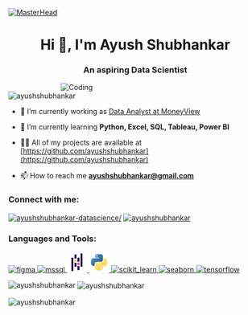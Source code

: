[![MasterHead](https://thumbs.dreamstime.com/z/data-science-animated-typography-data-science-animated-typography-concept-futuristic-177158032.jpg)](https://ayushshubhankar.github.io/website/)

<h1 align="center">Hi 👋, I'm Ayush Shubhankar</h1>
<h3 align="center">An aspiring Data Scientist</h3>
<img align="right" alt="Coding" width="400" src="https://thumbs.dreamstime.com/z/data-science-animated-typography-data-science-animated-typography-concept-futuristic-177158032.jpg">

<p align="left"> <img src="https://komarev.com/ghpvc/?username=ayushshubhankar&label=Profile%20views&color=0e75b6&style=flat" alt="ayushshubhankar" /> </p>

- 🔭 I’m currently working as [Data Analyst at MoneyView](https://moneyview.in/)

- 🌱 I’m currently learning **Python, Excel, SQL, Tableau, Power BI**

- 👨‍💻 All of my projects are available at [https://github.com/ayushshubhankar](https://github.com/ayushshubhankar)

- 📫 How to reach me **ayushshubhankar@gmail.com**

<h3 align="left">Connect with me:</h3>
<p align="left">
<a href="https://linkedin.com/in/ayushshubhankar-datascience/" target="blank"><img align="center" src="https://raw.githubusercontent.com/rahuldkjain/github-profile-readme-generator/master/src/images/icons/Social/linked-in-alt.svg" alt="ayushshubhankar-datascience/" height="30" width="40" /></a>
<a href="https://kaggle.com/ayushshubhankar" target="blank"><img align="center" src="https://raw.githubusercontent.com/rahuldkjain/github-profile-readme-generator/master/src/images/icons/Social/kaggle.svg" alt="ayushshubhankar" height="30" width="40" /></a>
</p>

<h3 align="left">Languages and Tools:</h3>
<p align="left"> <a href="https://www.figma.com/" target="_blank" rel="noreferrer"> <img src="https://www.vectorlogo.zone/logos/figma/figma-icon.svg" alt="figma" width="40" height="40"/> </a> <a href="https://www.microsoft.com/en-us/sql-server" target="_blank" rel="noreferrer"> <img src="https://www.svgrepo.com/show/303229/microsoft-sql-server-logo.svg" alt="mssql" width="40" height="40"/> </a> <a href="https://pandas.pydata.org/" target="_blank" rel="noreferrer"> <img src="https://raw.githubusercontent.com/devicons/devicon/2ae2a900d2f041da66e950e4d48052658d850630/icons/pandas/pandas-original.svg" alt="pandas" width="40" height="40"/> </a> <a href="https://www.python.org" target="_blank" rel="noreferrer"> <img src="https://raw.githubusercontent.com/devicons/devicon/master/icons/python/python-original.svg" alt="python" width="40" height="40"/> </a> <a href="https://scikit-learn.org/" target="_blank" rel="noreferrer"> <img src="https://upload.wikimedia.org/wikipedia/commons/0/05/Scikit_learn_logo_small.svg" alt="scikit_learn" width="40" height="40"/> </a> <a href="https://seaborn.pydata.org/" target="_blank" rel="noreferrer"> <img src="https://seaborn.pydata.org/_images/logo-mark-lightbg.svg" alt="seaborn" width="40" height="40"/> </a> <a href="https://www.tensorflow.org" target="_blank" rel="noreferrer"> <img src="https://www.vectorlogo.zone/logos/tensorflow/tensorflow-icon.svg" alt="tensorflow" width="40" height="40"/> </a> </p>

<p><img align="left" src="https://github-readme-stats.vercel.app/api/top-langs?username=ayushshubhankar&show_icons=true&locale=en&layout=compact" alt="ayushshubhankar" /></p>

<p>&nbsp;<img align="center" src="https://github-readme-stats.vercel.app/api?username=ayushshubhankar&show_icons=true&locale=en" alt="ayushshubhankar" /></p>

<p><img align="center" src="https://github-readme-streak-stats.herokuapp.com/?user=ayushshubhankar&" alt="ayushshubhankar" /></p>
